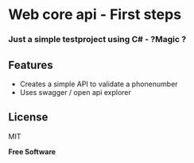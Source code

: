 #  Web core api - First steps 
### Just a simple testproject using C# - ?Magic ?

## Features

- Creates a simple API to validate a phonenumber
- Uses swagger / open api explorer


## License

MIT

**Free Software**

